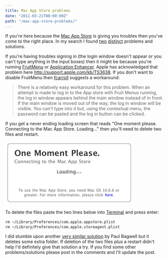 ```yaml
---
title: Mac App Store problems
date: "2011-03-21T00:00:00Z"
path: "/mac-app-store-problems/"
---
```


<!-- Todo: Adapt links to Markdown -->

If you're here because the <a href="http://www.apple.com/mac/app-store/">Mac App Store</a> is
giving you troubles then you've come to the right place. In my search I found
<a href="http://discussions.apple.com/thread.jspa?threadID=2728270&amp;tstart=60">two</a>
<a href="http://discussions.info.apple.com/message.jspa?messageID=12890660">distinct</a> problems
and solutions.

If you're having troubles signing in (the login window doesn't appear or you can't type anything in
the input boxes) then it might be because you're running
<a href="http://unsanity.com/haxies/fruitmenu">FruitMenu</a> or
<a href="http://unsanity.com/haxies/ape">Application Enhancer</a>. Apple has acknowledged that
problem here <a href="http://support.apple.com/kb/TS3638">http://support.apple.com/kb/TS3638</a>.
If you don't want to disable FruitMenu then
<a href="http://www.cnet.com/profile/fcarroll/">fcarroll</a> suggests a workaround:
<blockquote>There is a relatively easy workaround for this problem. When an attempt is made to log
in to the App store with Fruit Menus running, the log in window appears behind the main window
instead of in front. If the main window is moved out of the way, the log in window will be visible.
You can't type into it but, using the contextual menu, the password can be pasted and the log in
button can be clicked.</blockquote>

If you get a never ending loading screen that reads "One moment please. Connecting to the Mac App
Store. Loading..." then you'll need to delete two files and restart.

![The One moment please loading screen for the Mac App Store](./mac_app_store_one_moment_please.png)

To delete the files paste the two lines below into
<a href="http://answers.yahoo.com/question/index?qid=20081006182950AAX1h6m">Terminal</a> and press
enter:

```
rm ~/Library/Preferences/com.apple.appstore.plist
rm ~/Library/Preferences/com.apple.storeagent.plist
```

I did stumble upon another
<a href="http://pbagwl.com/post/2873882667/mac-app-store-fix-one-moment-please">very similar
solution</a> by Paul Bagwell but it deletes some extra folder. If deletion of the two files plus a
restart didn't help I'd definitely give that solution a try. If you find some other
problems/solutions please post in the comments and I'll update the post.

<!--

Comments:

2012.09.12 AT 20:31, Roger:
Thanks jonrh, perfect. I was on the phone with Apple tech and he had no clue what my problem was.
Went to terminal, deleted the two files from terminal and wala!! Thanks for the info and help. Now
I can download FCP X and Mountain Lion finally!!

-->